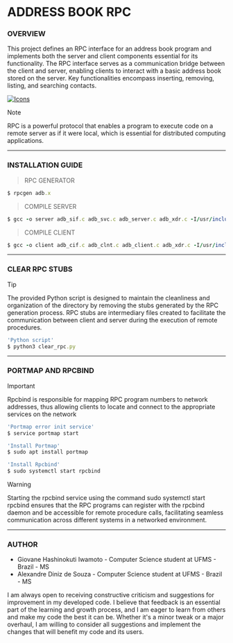 # ADDRESS BOOK RPC

### **OVERVIEW**

This project defines an RPC interface for an address book program and implements both the server and client components essential for its functionality. The RPC interface serves as a communication bridge between the client and server, enabling clients to interact with a basic address book stored on the server. Key functionalities encompass inserting, removing, listing, and searching contacts.

[![Icons](https://skillicons.dev/icons?i=c,py,linux,ubuntu,debian&theme=dark)](https://skillicons.dev)

> [!NOTE]
> RPC is a powerful protocol that enables a program to execute code on a remote server as if it were local, which is essential for distributed computing applications.

---

### **INSTALLATION GUIDE**

> RPC GENERATOR

```ruby
$ rpcgen adb.x
```

> COMPILE SERVER

```ruby
$ gcc -o server adb_sif.c adb_svc.c adb_server.c adb_xdr.c -I/usr/include/tirpc -ltirpc
```

> COMPILE CLIENT

```ruby
$ gcc -o client adb_cif.c adb_clnt.c adb_client.c adb_xdr.c -I/usr/include/tirpc -ltirpc -fcommon
```

---

### **CLEAR RPC STUBS**

> [!TIP]
> The provided Python script is designed to maintain the cleanliness and organization of the directory by removing the stubs generated by the RPC generation process. RPC stubs are intermediary files created to facilitate the communication between client and server during the execution of remote procedures.

```ruby
'Python script'
$ python3 clear_rpc.py
```

---

### **PORTMAP AND RPCBIND**

> [!IMPORTANT]
> Rpcbind is responsible for mapping RPC program numbers to network addresses, thus allowing clients to locate and connect to the appropriate services on the network

```ruby
'Portmap error init service'
$ service portmap start

'Install Portmap'
$ sudo apt install portmap

'Install Rpcbind'
$ sudo systemctl start rpcbind
```

> [!WARNING]
> Starting the rpcbind service using the command sudo systemctl start rpcbind ensures that the RPC programs can register with the rpcbind daemon and be accessible for remote procedure calls, facilitating seamless communication across different systems in a networked environment.

---

### **AUTHOR**

- Giovane Hashinokuti Iwamoto - Computer Science student at UFMS - Brazil - MS
- Alexandre Diniz de Souza - Computer Science student at UFMS - Brazil - MS

I am always open to receiving constructive criticism and suggestions for improvement in my developed code. I believe that feedback is an essential part of the learning and growth process, and I am eager to learn from others and make my code the best it can be. Whether it's a minor tweak or a major overhaul, I am willing to consider all suggestions and implement the changes that will benefit my code and its users.
